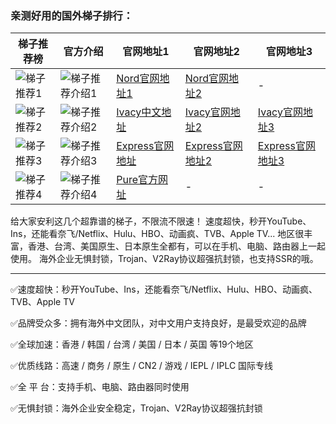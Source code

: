 ### 亲测好用的国外梯子排行：

|  梯子推荐榜   | 官方介绍 | 官网地址1  | 官网地址2 | 官网地址3 |
|  ----  | ----  | ---- | ---- | ---- |
|  ![梯子推荐1](https://github.com/wuxianex/out-vpn/blob/main/file2/f1.png) | ![梯子推荐介绍1](https://github.com/wuxianex/out-vpn/blob/main/file2/p1.png) | [Nord官网地址1](https://go.nordlocker.net/aff_c?offer_id=15&aff_id=38201&url_id=6063&aff_sub=wuxianex&aff_click_id=outvpn) | [Nord官网地址2](http://get.affiliatescn.net/aff_c?offer_id=153&aff_id=38201&source=github&aff_sub=wuxianex&aff_sub2=outvpn) | - |
|  ![梯子推荐2](https://github.com/wuxianex/out-vpn/blob/main/file2/f3.png) | ![梯子推荐介绍2](https://github.com/wuxianex/out-vpn/blob/main/file2/p3.png) | [Ivacy中文地址](https://www.ivacykodi.com/easter-deal-2020/?aff=91814&data1=wuxianex&data2=outvpn) | [Ivacy官网地址2](https://billing.ivacy.com/page/91814/6f38cc97/CHN/wuxianex/outvpn) | [Ivacy官网地址3](https://www.ivacy.com/best-vpn-deal-of-2022/?aff=91814&source=Aff&data1=wuxianex&data2=outvpn) |
|  ![梯子推荐3](https://github.com/wuxianex/out-vpn/blob/main/file2/f2.png) | ![梯子推荐介绍3](https://github.com/wuxianex/out-vpn/blob/main/file2/p2.png) | [Express官网地址](https://www.xvbelink.com/?a_fid=tizi_vpn&chan=wuxianex&data1=outvpn) | [Express官网地址2](https://www.xvuslink.com/?a_fid=tizi_vpn&chan=wuxianex&data1=outvpn) | [Express官网地址3](https://www.linkev.com/?a_fid=tizi_vpn&chan=wuxianex&data1=outvpn) |
|  ![梯子推荐4](https://github.com/wuxianex/out-vpn/blob/main/file2/f4.png) | ![梯子推荐介绍4](https://github.com/wuxianex/out-vpn/blob/main/file2/p4.png) | [Pure官方网址](https://billing.purevpn.com/aff.php?aff=42611&data1=wuxianex&data2=outvpn) | - | - |


给大家安利这几个超靠谱的梯子，不限流不限速！ 速度超快，秒开YouTube、Ins，还能看奈飞/Netflix、Hulu、HBO、动画疯、TVB、Apple TV... 地区很丰富，香港、台湾、美国原生、日本原生全都有，可以在手机、电脑、路由器上一起使用。 海外企业无惧封锁，Trojan、V2Ray协议超强抗封锁，也支持SSR的哦。

---

✅速度超快：秒开YouTube、Ins，还能看奈飞/Netflix、Hulu、HBO、动画疯、TVB、Apple TV 

  
✅品牌受众多：拥有海外中文团队，对中文用户支持良好，是最受欢迎的品牌 
  

✅全球加速：香港 / 韩国 / 台湾 / 美国 / 日本 / 英国 等19个地区 


✅优质线路：高速 / 商务 / 原生 / CN2 / 游戏 / IEPL / IPLC 国际专线 


✅全 平 台：支持手机、电脑、路由器同时使用 


✅无惧封锁：海外企业安全稳定，Trojan、V2Ray协议超强抗封锁 
